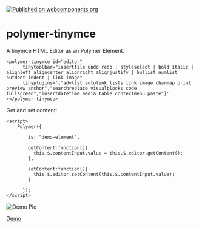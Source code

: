 [![Published on webcomponents.org](https://img.shields.io/badge/webcomponents.org-published-blue.svg)](https://beta.webcomponents.org/element/jaysunsyn/polymer-tinymce)

# polymer-tinymce

A tinymce HTML Editor as an Polymer Element.

```
<polymer-tinymce id="editor"
      tinytoolbar="insertfile undo redo | styleselect | bold italic | alignleft aligncenter alignright alignjustify | bullist numlist outdent indent | link image" 
      tinyplugins='["advlist autolink lists link image charmap print preview anchor","searchreplace visualblocks code fullscreen","insertdatetime media table contextmenu paste"]'
></polymer-tinymce>
```

Get and set content:

```
<script>
    Polymer({

        is: "demo-element",

        getContent:function(){
          this.$.contentInput.value = this.$.editor.getContent();
        },

        setContent:function(){
          this.$.editor.setContent(this.$.contentInput.value);
        }

      });
</script>
```

![Demo Pic](http://www.synappses.com/wp-content/uploads/2015/06/tinymceDemo.png "Polymer-Tinymce")

[Demo](http://jaysunsyn.github.io/polymer-tinymce)
